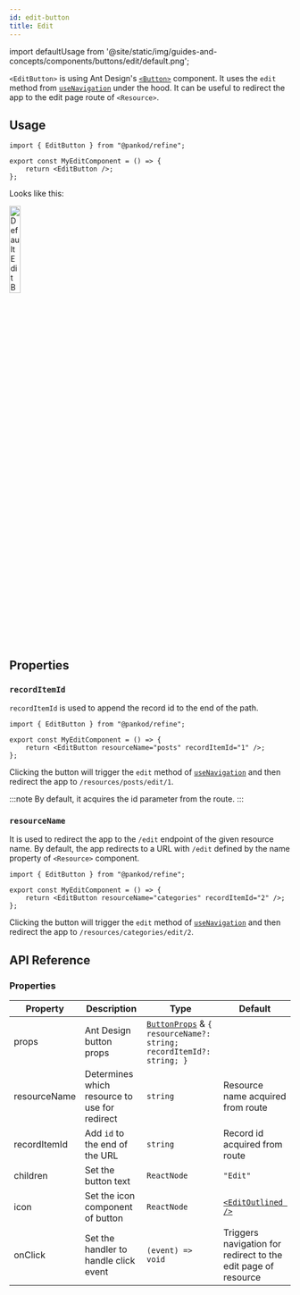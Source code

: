 ```yaml
---
id: edit-button
title: Edit
---
```


import defaultUsage from '@site/static/img/guides-and-concepts/components/buttons/edit/default.png';

`<EditButton>` is using Ant Design's [`<Button>`](https://ant.design/components/button/) component. It uses the `edit` method from [`useNavigation`](#) under the hood. It can be useful to redirect the app to the edit page route of `<Resource>`.

## Usage

```tsx
import { EditButton } from "@pankod/refine";

export const MyEditComponent = () => {
    return <EditButton />;
};
```

Looks like this:

<div>
    <img  width="20%" src={defaultUsage} alt="Default Edit Button" />
</div>

## Properties

### `recordItemId`

`recordItemId` is used to append the record id to the end of the path.

```tsx
import { EditButton } from "@pankod/refine";

export const MyEditComponent = () => {
    return <EditButton resourceName="posts" recordItemId="1" />;
};
```

Clicking the button will trigger the `edit` method of [`useNavigation`](#) and then redirect the app to `/resources/posts/edit/1`.

:::note
By default, it acquires the id parameter from the route.
:::

### `resourceName`

It is used to redirect the app to the `/edit` endpoint of the given resource name. By default, the app redirects to a URL with `/edit` defined by the name property of `<Resource>` component.

```tsx
import { EditButton } from "@pankod/refine";

export const MyEditComponent = () => {
    return <EditButton resourceName="categories" recordItemId="2" />;
};
```

Clicking the button will trigger the `edit` method of [`useNavigation`](#) and then redirect the app to `/resources/categories/edit/2`.

## API Reference

### Properties

| Property     | Description                                   | Type                                                                                                             | Default                                                       |
| ------------ | --------------------------------------------- | ---------------------------------------------------------------------------------------------------------------- | ------------------------------------------------------------- |
| props        | Ant Design button props                       | [`ButtonProps`](https://ant.design/components/button/#API) & `{ resourceName?: string; recordItemId?: string; }` |                                                               |
| resourceName | Determines which resource to use for redirect | `string`                                                                                                         | Resource name acquired from route                             |
| recordItemId | Add `id` to the end of the URL                | `string`                                                                                                         | Record id acquired from route                                 |
| children     | Set the button text                           | `ReactNode`                                                                                                      | `"Edit"`                                                      |
| icon         | Set the icon component of button              | `ReactNode`                                                                                                      | [`<EditOutlined />`](https://ant.design/components/icon/)     |
| onClick      | Set the handler to handle click event         | `(event) => void`                                                                                                | Triggers navigation for redirect to the edit page of resource |
